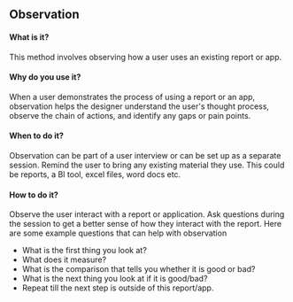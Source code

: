 ## Observation

#### What is it?
This method involves observing how a user uses an existing report or app. 

#### Why do you use it?
When a user demonstrates the process of using a report or an app, observation helps the designer understand the user's thought process, observe the chain of actions, and identify any gaps or pain points. 

#### When to do it?
Observation can be part of a user interview or can be set up as a separate session. Remind the user to bring any existing material they use. This could be reports, a BI tool, excel files, word docs etc.

#### How to do it?
Observe the user interact with a report or application. Ask questions during the session to get a better sense of how they interact with the report. Here are some example questions that can help with observation

* What is the first thing you look at?
* What does it measure? 
* What is the comparison that tells you whether it is good or bad?
* What is the next thing you look at if it is good/bad?
* Repeat till the next step is outside of this report/app.
